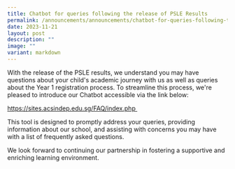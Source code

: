 ```yaml
---
title: Chatbot for queries following the release of PSLE Results
permalink: /announcements/announcements/chatbot-for-queries-following-the-release-of-psle-results/
date: 2023-11-21
layout: post
description: ""
image: ""
variant: markdown
---
```

With the release of the PSLE results, we understand you may have questions about your child's academic journey with us as well as queries about the Year 1 registration process. To streamline this process, we're pleased to introduce our Chatbot accessible via the link below:

https://sites.acsindep.edu.sg/FAQ/index.php 

This tool is designed to promptly address your queries, providing information about our school, and assisting with concerns you may have with a list of frequently asked questions. 

We look forward to continuing our partnership in fostering a supportive and enriching learning environment.